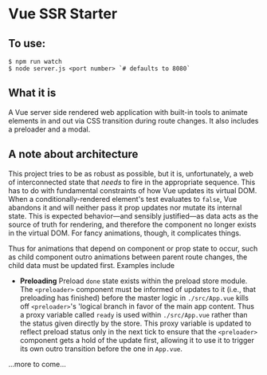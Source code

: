 # Vue SSR Starter

## To use:

```
$ npm run watch
$ node server.js <port number> `# defaults to 8080`
```

## What it is

A Vue server side rendered web application with built-in tools to animate elements in and out via CSS transition during route changes. It also includes a preloader and a modal.

## A note about architecture

This project tries to be as robust as possible, but it is, unfortunately, a web of interconnected state that *needs* to fire in the appropriate sequence. This has to do with fundamental constraints of how Vue updates its virtual DOM. When a conditionally-rendered element's test evaluates to `false`, Vue abandons it and will neither pass it prop updates nor mutate its internal state. This is expected behavior—and sensibly justified—as data acts as the source of truth for rendering, and therefore the component no longer exists in the virtual DOM. For fancy animations, though, it complicates things.

Thus for animations that depend on component or prop state to occur, such as child component outro animations between parent route changes, the child data must be updated first. Examples include

* **Preloading** Preload `done` state exists within the preload store module. The `<preloader>` component must be informed of updates to it (i.e., that preloading has finished) before the master logic in `./src/App.vue` kills off `<preloader>`'s 'logical branch in favor of the main app content. Thus a proxy variable called `ready` is used within `./src/App.vue` rather than the status given directly by the store. This proxy variable is updated to reflect preload status only in the next tick to ensure that the `<preloader>` component gets a hold of the update first, allowing it to use it to trigger its own outro transition before the one in `App.vue`.

...more to come...


